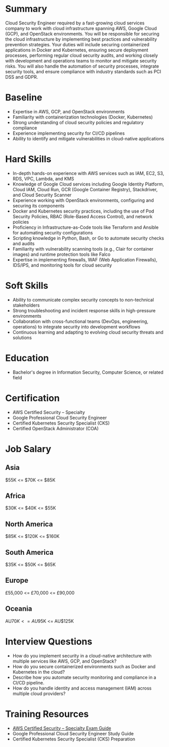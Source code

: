 
# Summary

Cloud Security Engineer required by a fast-growing cloud services company to work with cloud infrastructure spanning AWS, Google Cloud (GCP), and OpenStack environments. You will be responsible for securing the cloud infrastructure by implementing best practices and vulnerability prevention strategies. Your duties will include securing containerized applications in Docker and Kubernetes, ensuring secure deployment processes, performing regular cloud security audits, and working closely with development and operations teams to monitor and mitigate security risks. You will also handle the automation of security processes, integrate security tools, and ensure compliance with industry standards such as PCI DSS and GDPR.

# Baseline

- Expertise in AWS, GCP, and OpenStack environments
- Familiarity with containerization technologies (Docker, Kubernetes)
- Strong understanding of cloud security policies and regulatory compliance
- Experience implementing security for CI/CD pipelines
- Ability to identify and mitigate vulnerabilities in cloud-native applications

# Hard Skills

- In-depth hands-on experience with AWS services such as IAM, EC2, S3, RDS, VPC, Lambda, and KMS
- Knowledge of Google Cloud services including Google Identity Platform, Cloud IAM, Cloud Run, GCR (Google Container Registry), Stackdriver, and Cloud Security Scanner
- Experience working with OpenStack environments, configuring and securing its components
- Docker and Kubernetes security practices, including the use of Pod Security Policies, RBAC (Role-Based Access Control), and network policies
- Proficiency in Infrastructure-as-Code tools like Terraform and Ansible for automating security configurations
- Scripting knowledge in Python, Bash, or Go to automate security checks and audits
- Familiarity with vulnerability scanning tools (e.g., Clair for container images) and runtime protection tools like Falco
- Expertise in implementing firewalls, WAF (Web Application Firewalls), IDS/IPS, and monitoring tools for cloud security

# Soft Skills

- Ability to communicate complex security concepts to non-technical stakeholders
- Strong troubleshooting and incident response skills in high-pressure environments
- Collaboration with cross-functional teams (DevOps, engineering, operations) to integrate security into development workflows
- Continuous learning and adapting to evolving cloud security threats and solutions

# Education

- Bachelor's degree in Information Security, Computer Science, or related field

# Certification

- AWS Certified Security – Specialty
- Google Professional Cloud Security Engineer
- Certified Kubernetes Security Specialist (CKS)
- Certified OpenStack Administrator (COA)

# Job Salary

## Asia

$55K <= $70K <= $85K

## Africa

$30K <= $40K <= $55K

## North America

$85K <= $120K <= $160K

## South America

$35K <= $50K <= $65K

## Europe

£55,000 <= £70,000 <= £90,000

## Oceania

AU$70K <= AU$95K <= AU$125K

# Interview Questions

- How do you implement security in a cloud-native architecture with multiple services like AWS, GCP, and OpenStack?
- How do you secure containerized environments such as Docker and Kubernetes in the cloud?
- Describe how you automate security monitoring and compliance in a CI/CD pipeline.
- How do you handle identity and access management (IAM) across multiple cloud providers?

# Training Resources

- [AWS Certified Security – Specialty Exam Guide](https://aws.amazon.com/certification/certified-security-specialty/)
- Google Professional Cloud Security Engineer Study Guide
- Certified Kubernetes Security Specialist (CKS) Preparation
